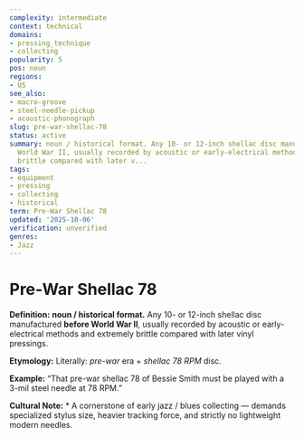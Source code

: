 ```yaml
---
complexity: intermediate
context: technical
domains:
- pressing_technique
- collecting
popularity: 5
pos: noun
regions:
- US
see_also:
- macro-groove
- steel-needle-pickup
- acoustic-phonograph
slug: pre-war-shellac-78
status: active
summary: noun / historical format. Any 10- or 12-inch shellac disc manufactured before
  World War II, usually recorded by acoustic or early-electrical methods and extremely
  brittle compared with later v...
tags:
- equipment
- pressing
- collecting
- historical
term: Pre-War Shellac 78
updated: '2025-10-06'
verification: unverified
genres:
- Jazz
---
```


# Pre-War Shellac 78

**Definition:** **noun / historical format.** Any 10- or 12-inch shellac disc manufactured **before World War II**, usually recorded by acoustic or early-electrical methods and extremely brittle compared with later vinyl pressings.

**Etymology:** Literally: *pre-war* era + *shellac 78 RPM* disc.

**Example:** “That pre-war shellac 78 of Bessie Smith must be played with a 3-mil steel needle at 78 RPM.”

**Cultural Note:** * A cornerstone of early jazz / blues collecting — demands specialized stylus size, heavier tracking force, and strictly no lightweight modern needles.

